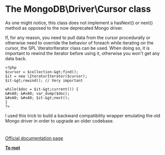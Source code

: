 # The MongoDB\Driver\Cursor class





As one might notice, this class does not implement a hasNext() or next() method as opposed to the now deprecated Mongo driver.

If, for any reason, you need to pull data from the cursor procedurally or otherwise need to override the behavior of foreach while iterating on the cursor, the SPL \IteratorIterator class can be used. When doing so, it is important to rewind the iterator before using it, otherwise you won&apos;t get any data back.



```
<?php
$cursor = $collection-&gt;find();
$it = new \IteratorIterator($cursor);
$it-&gt;rewind(); // Very important

while($doc = $it-&gt;current()) {
&#xA0; &#xA0; var_dump($doc);
&#xA0; &#xA0; $it-&gt;next();
}
?>
```


I used this trick to build a backward compatibility wrapper emulating the old Mongo driver in order to upgrade an older codebase.

  

#

[Official documentation page](https://www.php.net/manual/en/class.mongodb-driver-cursor.php)

**[To root](/README.md)**